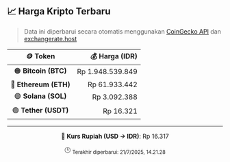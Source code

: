 

<!-- HARGA_KRIPTO -->
## 📈 Harga Kripto Terbaru

> Data ini diperbarui secara otomatis menggunakan [CoinGecko API](https://www.coingecko.com/) dan [exchangerate.host](https://exchangerate.host/)

<div align="center">

| 🪙 Token | 💰 Harga (IDR) |
|:------:|---------------:|
| 🟠 **Bitcoin (BTC)**   | Rp 1.948.539.849 |
| 🔵 **Ethereum (ETH)**  | Rp 61.933.442 |
| 🟣 **Solana (SOL)**    | Rp 3.092.388 |
| 🟢 **Tether (USDT)**   | Rp 16.321 |

---

💱 **Kurs Rupiah (USD → IDR)**: Rp 16.317

🕒 <sub>Terakhir diperbarui: 21/7/2025, 14.21.28</sub>

</div>
<!-- /HARGA_KRIPTO -->